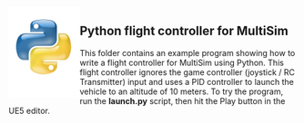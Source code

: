 <img src="logo2.png" width=125 align="left">

## Python flight controller for MultiSim

This folder contains an example program showing how to write a flight
controller for MultiSim using Python.  This flight controller ignores the game
controller (joystick / RC Transmitter) input and uses a PID controller to
launch the vehicle to an altitude of 10 meters.  To try the program, run the
<b>launch.py</b> script, then hit the Play button in the UE5 editor.
